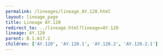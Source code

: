 ```yaml
---
permalink: /lineages/lineage_AY.120.html
layout: lineage_page
title: Lineage AY.120
redirect_to: ../lineage.html?lineage=AY.120
lineage: AY.120
parent: B.1.617.2
children: ['AY.120', 'AY.120.1', 'AY.120.2', 'AY.120.2.1']
---
```

